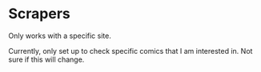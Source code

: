 # Scrapers

Only works with a specific site.

Currently, only set up to check specific comics that I am interested in. Not sure if this will change.
